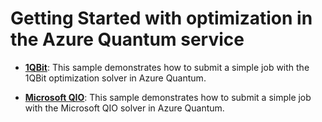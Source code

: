# Getting Started with optimization in the Azure Quantum service #

- **[1QBit](./1qbit/)**:
  This sample demonstrates how to submit a simple job with the 1QBit optimization solver in Azure Quantum.

- **[Microsoft QIO](./microsoft-qio/)**:
  This sample demonstrates how to submit a simple job with the Microsoft QIO solver in Azure Quantum.
